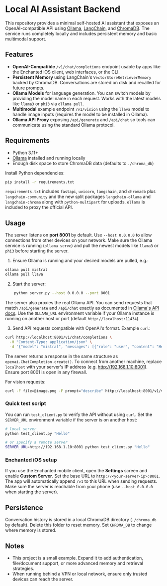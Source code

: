 # Local AI Assistant Backend

This repository provides a minimal self-hosted AI assistant that exposes an OpenAI-compatible API using [Ollama](https://github.com/jmorganca/ollama), [LangChain](https://python.langchain.com/), and [ChromaDB](https://www.trychroma.com/). The service runs completely locally and includes persistent memory and basic multimodal support.

## Features

- **OpenAI-Compatible** `/v1/chat/completions` endpoint usable by apps like the Enchanted iOS client, web interfaces, or the CLI.
- **Persistent Memory** using LangChain's `VectorStoreRetrieverMemory` backed by ChromaDB. Conversations are stored on disk and recalled for future prompts.
- **Ollama Models** for language generation. You can switch models by providing the model name in each request. Works with the latest models like `llama3` or `phi3` via `ollama pull`.
- **Multimodal** example endpoint `/v1/vision` using the `llava` model to handle image inputs (requires the model to be installed in Ollama).
- **Ollama API Proxy** exposing `/api/generate` and `/api/chat` so tools can
  communicate using the standard Ollama protocol.

## Requirements

- Python 3.11+
- [Ollama](https://github.com/jmorganca/ollama) installed and running locally
- Enough disk space to store ChromaDB data (defaults to `./chroma_db`)

Install Python dependencies:

```bash
pip install -r requirements.txt
```

`requirements.txt` includes `fastapi`, `uvicorn`, `langchain`, and `chromadb` plus
`langchain-community` and the new split packages `langchain-ollama` and
`langchain-chroma` along with `python-multipart` for uploads.
`ollama` is included to proxy the official API.

## Usage

The server listens on **port 8001** by default. Use `--host 0.0.0.0` to allow connections from other devices on your network. Make sure the Ollama service is running (`ollama serve`) and pull the newest models like `llama3` or `phi3` before starting the server.

1. Ensure Ollama is running and your desired models are pulled, e.g.:

```bash
ollama pull mistral
ollama pull llava
```

2. Start the server:

```bash
    python server.py --host 0.0.0.0 --port 8001
```

The server also proxies the real Ollama API. You can send requests that match
`/api/generate` and `/api/chat` exactly as documented in
[Ollama's API docs](https://github.com/ollama/ollama/blob/main/docs/api.md).
Use the `OLLAMA_URL` environment variable if your Ollama instance is running on
another host or port (default `http://localhost:11434`).

3. Send API requests compatible with OpenAI's format. Example `curl`:

```bash
curl http://localhost:8001/v1/chat/completions \
  -H "Content-Type: application/json" \
  -d '{"model": "mistral", "messages": [{"role": "user", "content": "Hello"}]}'
```

The server returns a response in the same structure as `openai.ChatCompletion.create()`.
To connect from another machine, replace `localhost` with your server's IP address (e.g. http://192.168.1.10:8001). Ensure port 8001 is open in any firewall.

For vision requests:

```bash
curl -F file=@image.png -F prompt="describe" http://localhost:8001/v1/vision
```

### Quick test script

You can run `test_client.py` to verify the API without using `curl`.
Set the `SERVER_URL` environment variable if the server is on another host:

```bash
# local server
python test_client.py "Hello"

# or specify a remote server
SERVER_URL=http://192.168.1.10:8001 python test_client.py "Hello"
```

### Enchanted iOS setup

If you use the Enchanted mobile client, open the **Settings** screen and enable
**Custom Server**. Set the base URL to `http://<your-server-ip>:8001`. The app
will automatically append `/v1` to this URL when sending requests. Make sure the
server is reachable from your phone (use `--host 0.0.0.0` when starting the
server).

## Persistence

Conversation history is stored in a local ChromaDB directory (`./chroma_db` by default). Delete this folder to reset memory.
Set `CHROMA_DB` to change where memory is stored.

## Notes

- This project is a small example. Expand it to add authentication, file/document support, or more advanced memory and retrieval strategies.
- When running behind a VPN or local network, ensure only trusted devices can reach the server.

